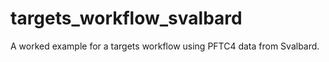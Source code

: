 # targets_workflow_svalbard
A worked example for a targets workflow using PFTC4 data from Svalbard.
